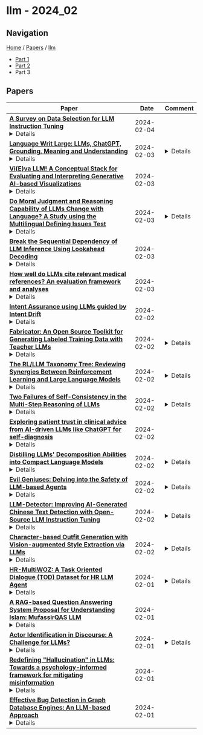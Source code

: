 # llm - 2024_02

## Navigation

[Home](https://lixin97.github.io/arXivRadar) / [Papers](https://lixin97.github.io/arXivRadar/papers) / [llm](https://lixin97.github.io/arXivRadar/papers/llm)

- [Part 1](papers_1.md)
- [Part 2](papers_2.md)
- Part 3

## Papers

| **Paper** | **Date** | **Comment** |
| --- | --- | --- |
| **[A Survey on Data Selection for LLM Instruction Tuning](http://arxiv.org/abs/2402.05123v1)**<details>Instruction tuning is a vital step of training large language models (LLM), so how to enhance the effect of instruction tuning has received increased attention. Existing works indicate that the quality of the dataset is more crucial than the quantity during instruction tuning of LLM. Therefore, recently a lot of studies focus on exploring the methods of selecting high-quality subset from instruction datasets, aiming to reduce training costs and enhance the instruction-following capabilities of LLMs. This paper presents a comprehensive survey on data selection for LLM instruction tuning. Firstly, we introduce the wildly used instruction datasets. Then, we propose a new taxonomy of the data selection methods and provide a detailed introduction of recent advances,and the evaluation strategies and results of data selection methods are also elaborated in detail. Finally, we emphasize the open challenges and present new frontiers of this task.</details> | 2024-02-04 |  |
| **[Language Writ Large: LLMs, ChatGPT, Grounding, Meaning and Understanding](http://arxiv.org/abs/2402.02243v1)**<details>Apart from what (little) OpenAI may be concealing from us, we all know (roughly) how ChatGPT works (its huge text database, its statistics, its vector representations, and their huge number of parameters, its next-word training, and so on). But none of us can say (hand on heart) that we are not surprised by what ChatGPT has proved to be able to do with these resources. This has even driven some of us to conclude that ChatGPT actually understands. It is not true that it understands. But it is also not true that we understand how it can do what it can do. I will suggest some hunches about benign biases: convergent constraints that emerge at LLM scale that may be helping ChatGPT do so much better than we would have expected. These biases are inherent in the nature of language itself, at LLM scale, and they are closely linked to what it is that ChatGPT lacks, which is direct sensorimotor grounding to connect its words to their referents and its propositions to their meanings. These convergent biases are related to (1) the parasitism of indirect verbal grounding on direct sensorimotor grounding, (2) the circularity of verbal definition, (3) the mirroring of language production and comprehension, (4) iconicity in propositions at LLM scale, (5) computational counterparts of human categorical perception in category learning by neural nets, and perhaps also (6) a conjecture by Chomsky about the laws of thought. The exposition will be in the form of a dialogue with ChatGPT-4.</details> | 2024-02-03 | <details>48 pages, 25 references</details> |
| **[Vi(E)va LLM! A Conceptual Stack for Evaluating and Interpreting Generative AI-based Visualizations](http://arxiv.org/abs/2402.02167v1)**<details>The automatic generation of visualizations is an old task that, through the years, has shown more and more interest from the research and practitioner communities. Recently, large language models (LLM) have become an interesting option for supporting generative tasks related to visualization, demonstrating initial promising results. At the same time, several pitfalls, like the multiple ways of instructing an LLM to generate the desired result, the different perspectives leading the generation (code-based, image-based, grammar-based), and the presence of hallucinations even for the visualization generation task, make their usage less affordable than expected. Following similar initiatives for benchmarking LLMs, this paper copes with the problem of modeling the evaluation of a generated visualization through an LLM. We propose a theoretical evaluation stack, EvaLLM, that decomposes the evaluation effort in its atomic components, characterizes their nature, and provides an overview of how to implement and interpret them. We also designed and implemented an evaluation platform that provides a benchmarking resource for the visualization generation task. The platform supports automatic and manual scoring conducted by multiple assessors to support a fine-grained and semantic evaluation based on the EvaLLM stack. Two case studies on GPT3.5-turbo with Code Interpreter and Llama2-70-b models show the benefits of EvaLLM and illustrate interesting results on the current state-of-the-art LLM-generated visualizations.</details> | 2024-02-03 |  |
| **[Do Moral Judgment and Reasoning Capability of LLMs Change with Language? A Study using the Multilingual Defining Issues Test](http://arxiv.org/abs/2402.02135v1)**<details>This paper explores the moral judgment and moral reasoning abilities exhibited by Large Language Models (LLMs) across languages through the Defining Issues Test. It is a well known fact that moral judgment depends on the language in which the question is asked. We extend the work of beyond English, to 5 new languages (Chinese, Hindi, Russian, Spanish and Swahili), and probe three LLMs -- ChatGPT, GPT-4 and Llama2Chat-70B -- that shows substantial multilingual text processing and generation abilities. Our study shows that the moral reasoning ability for all models, as indicated by the post-conventional score, is substantially inferior for Hindi and Swahili, compared to Spanish, Russian, Chinese and English, while there is no clear trend for the performance of the latter four languages. The moral judgments too vary considerably by the language.</details> | 2024-02-03 | <details>Accepted to EACL 2024 (main)</details> |
| **[Break the Sequential Dependency of LLM Inference Using Lookahead Decoding](http://arxiv.org/abs/2402.02057v1)**<details>Autoregressive decoding of large language models (LLMs) is memory bandwidth bounded, resulting in high latency and significant wastes of the parallel processing power of modern accelerators. Existing methods for accelerating LLM decoding often require a draft model (e.g., speculative decoding), which is nontrivial to obtain and unable to generalize. In this paper, we introduce Lookahead decoding, an exact, parallel decoding algorithm that accelerates LLM decoding without needing auxiliary models or data stores. It allows trading per-step log(FLOPs) to reduce the number of total decoding steps, is more parallelizable on single or multiple modern accelerators, and is compatible with concurrent memory-efficient attention (e.g., FlashAttention). Our implementation of Lookahead decoding can speed up autoregressive decoding by up to 1.8x on MT-bench and 4x with strong scaling on multiple GPUs in code completion tasks. Our code is avialable at https://github.com/hao-ai-lab/LookaheadDecoding</details> | 2024-02-03 |  |
| **[How well do LLMs cite relevant medical references? An evaluation framework and analyses](http://arxiv.org/abs/2402.02008v1)**<details>Large language models (LLMs) are currently being used to answer medical questions across a variety of clinical domains. Recent top-performing commercial LLMs, in particular, are also capable of citing sources to support their responses. In this paper, we ask: do the sources that LLMs generate actually support the claims that they make? To answer this, we propose three contributions. First, as expert medical annotations are an expensive and time-consuming bottleneck for scalable evaluation, we demonstrate that GPT-4 is highly accurate in validating source relevance, agreeing 88% of the time with a panel of medical doctors. Second, we develop an end-to-end, automated pipeline called \textit{SourceCheckup} and use it to evaluate five top-performing LLMs on a dataset of 1200 generated questions, totaling over 40K pairs of statements and sources. Interestingly, we find that between ~50% to 90% of LLM responses are not fully supported by the sources they provide. We also evaluate GPT-4 with retrieval augmented generation (RAG) and find that, even still, around 30\% of individual statements are unsupported, while nearly half of its responses are not fully supported. Third, we open-source our curated dataset of medical questions and expert annotations for future evaluations. Given the rapid pace of LLM development and the potential harms of incorrect or outdated medical information, it is crucial to also understand and quantify their capability to produce relevant, trustworthy medical references.</details> | 2024-02-03 |  |
| **[Intent Assurance using LLMs guided by Intent Drift](http://arxiv.org/abs/2402.00715v2)**<details>Intent-Based Networking (IBN) presents a paradigm shift for network management, by promising to align intents and business objectives with network operations--in an automated manner. However, its practical realization is challenging: 1) processing intents, i.e., translate, decompose and identify the logic to fulfill the intent, and 2) intent conformance, that is, considering dynamic networks, the logic should be adequately adapted to assure intents. To address the latter, intent assurance is tasked with continuous verification and validation, including taking the necessary actions to align the operational and target states. In this paper, we define an assurance framework that allows us to detect and act when intent drift occurs. To do so, we leverage AI-driven policies, generated by Large Language Models (LLMs) which can quickly learn the necessary in-context requirements, and assist with the fulfillment and assurance of intents.</details> | 2024-02-02 |  |
| **[Fabricator: An Open Source Toolkit for Generating Labeled Training Data with Teacher LLMs](http://arxiv.org/abs/2309.09582v2)**<details>Most NLP tasks are modeled as supervised learning and thus require labeled training data to train effective models. However, manually producing such data at sufficient quality and quantity is known to be costly and time-intensive. Current research addresses this bottleneck by exploring a novel paradigm called zero-shot learning via dataset generation. Here, a powerful LLM is prompted with a task description to generate labeled data that can be used to train a downstream NLP model. For instance, an LLM might be prompted to "generate 500 movie reviews with positive overall sentiment, and another 500 with negative sentiment." The generated data could then be used to train a binary sentiment classifier, effectively leveraging an LLM as a teacher to a smaller student model. With this demo, we introduce Fabricator, an open-source Python toolkit for dataset generation. Fabricator implements common dataset generation workflows, supports a wide range of downstream NLP tasks (such as text classification, question answering, and entity recognition), and is integrated with well-known libraries to facilitate quick experimentation. With Fabricator, we aim to support researchers in conducting reproducible dataset generation experiments using LLMs and help practitioners apply this approach to train models for downstream tasks.</details> | 2024-02-02 | <details>3 Figures and 2 Tables</details> |
| **[The RL/LLM Taxonomy Tree: Reviewing Synergies Between Reinforcement Learning and Large Language Models](http://arxiv.org/abs/2402.01874v1)**<details>In this work, we review research studies that combine Reinforcement Learning (RL) and Large Language Models (LLMs), two areas that owe their momentum to the development of deep neural networks. We propose a novel taxonomy of three main classes based on the way that the two model types interact with each other. The first class, RL4LLM, includes studies where RL is leveraged to improve the performance of LLMs on tasks related to Natural Language Processing. L4LLM is divided into two sub-categories depending on whether RL is used to directly fine-tune an existing LLM or to improve the prompt of the LLM. In the second class, LLM4RL, an LLM assists the training of an RL model that performs a task that is not inherently related to natural language. We further break down LLM4RL based on the component of the RL training framework that the LLM assists or replaces, namely reward shaping, goal generation, and policy function. Finally, in the third class, RL+LLM, an LLM and an RL agent are embedded in a common planning framework without either of them contributing to training or fine-tuning of the other. We further branch this class to distinguish between studies with and without natural language feedback. We use this taxonomy to explore the motivations behind the synergy of LLMs and RL and explain the reasons for its success, while pinpointing potential shortcomings and areas where further research is needed, as well as alternative methodologies that serve the same goal.</details> | 2024-02-02 | <details>30 pages (including bibliography), 1 figure, 7 tables</details> |
| **[Two Failures of Self-Consistency in the Multi-Step Reasoning of LLMs](http://arxiv.org/abs/2305.14279v4)**<details>Large language models (LLMs) have achieved widespread success on a variety of in-context few-shot tasks, but this success is typically evaluated via correctness rather than consistency. We argue that self-consistency is an important criteria for valid multi-step reasoning in tasks where the solution is composed of the answers to multiple sub-steps. We propose two types of self-consistency that are particularly important for multi-step reasoning -- hypothetical consistency (a model's ability to predict what its output would be in a hypothetical other context) and compositional consistency (consistency of a model's final outputs when intermediate sub-steps are replaced with the model's outputs for those steps). We demonstrate that multiple variants of the GPT-3/-4 models exhibit poor consistency rates across both types of consistency on a variety of tasks.</details> | 2024-02-02 | <details>Accepted to TMLR: https://openreview.net/forum?id=5nBqY1y96B</details> |
| **[Exploring patient trust in clinical advice from AI-driven LLMs like ChatGPT for self-diagnosis](http://arxiv.org/abs/2402.07920v1)**<details>Trustworthy clinical advice is crucial but burdensome when seeking health support from professionals. Inaccessibility and financial burdens present obstacles to obtaining professional clinical advice, even when healthcare is available. Consequently, individuals often resort to self-diagnosis, utilizing medical materials to validate the health conditions of their families and friends. However, the convenient method of self-diagnosis requires a commitment to learning and is often not effective, presenting risks when individuals seek self-care approaches or treatment strategies without professional guidance. Artificial Intelligence (AI), supported by Large Language Models (LLM), may become a powerful yet risky self-diagnosis tool for clinical advice due to the hallucination of LLM, where it produces inaccurate yet deceiving information. Thus, can we trust the clinical advice from AI-driven LLMs like ChatGPT like ChatGPT4 for self-diagnosis? We examined this issue through a think-aloud observation: a patient uses GPT4 for self-diagnosis and clinical advice while a doctor assesses ChatGPT responses with their own expertise. After that, we conducted a semi-structured interview with the patient to understand their trust in AI-driven LLMs for clinical advice. we have concluded that the confounding factors influencing a patient's trust revolve around their competency-evaluation. Essentially, trust is equated with efficacy, which is determined by whether decisions made based on the AI agent's clinical advice and suggestion will effectively achieve the patient health goals. Patients tend to trust doctors more than AI agents due to this strategy, believing that educated, authorized doctors can provide effective medical guidance. This competency-based trust also explains why patients often perceive more experienced doctors as more trustworthy compared to less experienced ones.</details> | 2024-02-02 |  |
| **[Distilling LLMs' Decomposition Abilities into Compact Language Models](http://arxiv.org/abs/2402.01812v1)**<details>Large Language Models (LLMs) have demonstrated proficiency in their reasoning abilities, yet their large size presents scalability challenges and limits any further customization. In contrast, compact models offer customized training but often fall short in solving complex reasoning tasks. This study focuses on distilling the LLMs' decomposition skills into compact models using offline reinforcement learning. We leverage the advancements in the LLM`s capabilities to provide feedback and generate a specialized task-specific dataset for training compact models. The development of an AI-generated dataset and the establishment of baselines constitute the primary contributions of our work, underscoring the potential of compact models in replicating complex problem-solving skills.</details> | 2024-02-02 | <details>https://github.com/DT6A/GSM8K-AI-SubQ</details> |
| **[Evil Geniuses: Delving into the Safety of LLM-based Agents](http://arxiv.org/abs/2311.11855v2)**<details>Rapid advancements in large language models (LLMs) have revitalized in LLM-based agents, exhibiting impressive human-like behaviors and cooperative capabilities in various scenarios. However, these agents also bring some exclusive risks, stemming from the complexity of interaction environments and the usability of tools. This paper delves into the safety of LLM-based agents from three perspectives: agent quantity, role definition, and attack level. Specifically, we initially propose to employ a template-based attack strategy on LLM-based agents to find the influence of agent quantity. In addition, to address interaction environment and role specificity issues, we introduce Evil Geniuses (EG), an effective attack method that autonomously generates prompts related to the original role to examine the impact across various role definitions and attack levels. EG leverages Red-Blue exercises, significantly improving the generated prompt aggressiveness and similarity to original roles. Our evaluations on CAMEL, Metagpt and ChatDev based on GPT-3.5 and GPT-4, demonstrate high success rates. Extensive evaluation and discussion reveal that these agents are less robust, prone to more harmful behaviors, and capable of generating stealthier content than LLMs, highlighting significant safety challenges and guiding future research. Our code is available at https://github.com/T1aNS1R/Evil-Geniuses.</details> | 2024-02-02 | <details>11 pages</details> |
| **[LLM-Detector: Improving AI-Generated Chinese Text Detection with Open-Source LLM Instruction Tuning](http://arxiv.org/abs/2402.01158v1)**<details>ChatGPT and other general large language models (LLMs) have achieved remarkable success, but they have also raised concerns about the misuse of AI-generated texts. Existing AI-generated text detection models, such as based on BERT and RoBERTa, are prone to in-domain over-fitting, leading to poor out-of-domain (OOD) detection performance. In this paper, we first collected Chinese text responses generated by human experts and 9 types of LLMs, for which to multiple domains questions, and further created a dataset that mixed human-written sentences and sentences polished by LLMs. We then proposed LLM-Detector, a novel method for both document-level and sentence-level text detection through Instruction Tuning of LLMs. Our method leverages the wealth of knowledge LLMs acquire during pre-training, enabling them to detect the text they generate. Instruction tuning aligns the model's responses with the user's expected text detection tasks. Experimental results show that previous methods struggle with sentence-level AI-generated text detection and OOD detection. In contrast, our proposed method not only significantly outperforms baseline methods in both sentence-level and document-level text detection but also demonstrates strong generalization capabilities. Furthermore, since LLM-Detector is trained based on open-source LLMs, it is easy to customize for deployment.</details> | 2024-02-02 | <details>17 pages, 13 tables, 7 figures</details> |
| **[Character-based Outfit Generation with Vision-augmented Style Extraction via LLMs](http://arxiv.org/abs/2402.05941v1)**<details>The outfit generation problem involves recommending a complete outfit to a user based on their interests. Existing approaches focus on recommending items based on anchor items or specific query styles but do not consider customer interests in famous characters from movie, social media, etc. In this paper, we define a new Character-based Outfit Generation (COG) problem, designed to accurately interpret character information and generate complete outfit sets according to customer specifications such as age and gender. To tackle this problem, we propose a novel framework LVA-COG that leverages Large Language Models (LLMs) to extract insights from customer interests (e.g., character information) and employ prompt engineering techniques for accurate understanding of customer preferences. Additionally, we incorporate text-to-image models to enhance the visual understanding and generation (factual or counterfactual) of cohesive outfits. Our framework integrates LLMs with text-to-image models and improves the customer's approach to fashion by generating personalized recommendations. With experiments and case studies, we demonstrate the effectiveness of our solution from multiple dimensions.</details> | 2024-02-02 | <details>7 pages, 4 figures, IEEE Big Data 2023 3rd Workshop on Multimodal AI (MMAI 2023), IEEE BigData 2023</details> |
| **[HR-MultiWOZ: A Task Oriented Dialogue (TOD) Dataset for HR LLM Agent](http://arxiv.org/abs/2402.01018v1)**<details>Recent advancements in Large Language Models (LLMs) have been reshaping Natural Language Processing (NLP) task in several domains. Their use in the field of Human Resources (HR) has still room for expansions and could be beneficial for several time consuming tasks. Examples such as time-off submissions, medical claims filing, and access requests are noteworthy, but they are by no means the sole instances. However, the aforementioned developments must grapple with the pivotal challenge of constructing a high-quality training dataset. On one hand, most conversation datasets are solving problems for customers not employees. On the other hand, gathering conversations with HR could raise privacy concerns. To solve it, we introduce HR-Multiwoz, a fully-labeled dataset of 550 conversations spanning 10 HR domains to evaluate LLM Agent. Our work has the following contributions: (1) It is the first labeled open-sourced conversation dataset in the HR domain for NLP research. (2) It provides a detailed recipe for the data generation procedure along with data analysis and human evaluations. The data generation pipeline is transferable and can be easily adapted for labeled conversation data generation in other domains. (3) The proposed data-collection pipeline is mostly based on LLMs with minimal human involvement for annotation, which is time and cost-efficient.</details> | 2024-02-01 | <details>13 pages, 9 figures</details> |
| **[A RAG-based Question Answering System Proposal for Understanding Islam: MufassirQAS LLM](http://arxiv.org/abs/2401.15378v4)**<details>Challenges exist in learning and understanding religions, such as the complexity and depth of religious doctrines and teachings. Chatbots as question-answering systems can help in solving these challenges. LLM chatbots use NLP techniques to establish connections between topics and accurately respond to complex questions. These capabilities make it perfect for enlightenment on religion as a question-answering chatbot. However, LLMs also tend to generate false information, known as hallucination. Also, the chatbots' responses can include content that insults personal religious beliefs, interfaith conflicts, and controversial or sensitive topics. It must avoid such cases without promoting hate speech or offending certain groups of people or their beliefs. This study uses a vector database-based Retrieval Augmented Generation (RAG) approach to enhance the accuracy and transparency of LLMs. Our question-answering system is called "MufassirQAS". We created a database consisting of several open-access books that include Turkish context. These books contain Turkish translations and interpretations of Islam. This database is utilized to answer religion-related questions and ensure our answers are trustworthy. The relevant part of the dataset, which LLM also uses, is presented along with the answer. We have put careful effort into creating system prompts that give instructions to prevent harmful, offensive, or disrespectful responses to respect people's values and provide reliable results. The system answers and shares additional information, such as the page number from the respective book and the articles referenced for obtaining the information. MufassirQAS and ChatGPT are also tested with sensitive questions. We got better performance with our system. Study and enhancements are still in progress. Results and future works are given.</details> | 2024-02-01 |  |
| **[Actor Identification in Discourse: A Challenge for LLMs?](http://arxiv.org/abs/2402.00620v1)**<details>The identification of political actors who put forward claims in public debate is a crucial step in the construction of discourse networks, which are helpful to analyze societal debates. Actor identification is, however, rather challenging: Often, the locally mentioned speaker of a claim is only a pronoun ("He proposed that [claim]"), so recovering the canonical actor name requires discourse understanding. We compare a traditional pipeline of dedicated NLP components (similar to those applied to the related task of coreference) with a LLM, which appears a good match for this generation task. Evaluating on a corpus of German actors in newspaper reports, we find surprisingly that the LLM performs worse. Further analysis reveals that the LLM is very good at identifying the right reference, but struggles to generate the correct canonical form. This points to an underlying issue in LLMs with controlling generated output. Indeed, a hybrid model combining the LLM with a classifier to normalize its output substantially outperforms both initial models.</details> | 2024-02-01 | <details>Proceedings of the EACL 2024 workshop on Computational Models of Discourse (St. Julian's, Malta)</details> |
| **[Redefining "Hallucination" in LLMs: Towards a psychology-informed framework for mitigating misinformation](http://arxiv.org/abs/2402.01769v1)**<details>In recent years, large language models (LLMs) have become incredibly popular, with ChatGPT for example being used by over a billion users. While these models exhibit remarkable language understanding and logical prowess, a notable challenge surfaces in the form of "hallucinations." This phenomenon results in LLMs outputting misinformation in a confident manner, which can lead to devastating consequences with such a large user base. However, we question the appropriateness of the term "hallucination" in LLMs, proposing a psychological taxonomy based on cognitive biases and other psychological phenomena. Our approach offers a more fine-grained understanding of this phenomenon, allowing for targeted solutions. By leveraging insights from how humans internally resolve similar challenges, we aim to develop strategies to mitigate LLM hallucinations. This interdisciplinary approach seeks to move beyond conventional terminology, providing a nuanced understanding and actionable pathways for improvement in LLM reliability.</details> | 2024-02-01 |  |
| **[Effective Bug Detection in Graph Database Engines: An LLM-based Approach](http://arxiv.org/abs/2402.00292v1)**<details>Graph database engines play a pivotal role in efficiently storing and managing graph data across various domains, including bioinformatics, knowledge graphs, and recommender systems. Ensuring data accuracy within graph database engines is paramount, as inaccuracies can yield unreliable analytical outcomes. Current bug-detection approaches are confined to specific graph query languages, limiting their applicabilities when handling graph database engines that use various graph query languages across various domains. Moreover, they require extensive prior knowledge to generate queries for detecting bugs. To address these challenges, we introduces DGDB, a novel paradigm harnessing large language models(LLM), such as ChatGPT, for comprehensive bug detection in graph database engines. DGDB leverages ChatGPT to generate high-quality queries for different graph query languages. It subsequently employs differential testing to identify bugs in graph database engines. We applied this paradigm to graph database engines using the Gremlin query language and those using the Cypher query language, generating approximately 4,000 queries each. In the latest versions of Neo4j, Agensgraph, and JanusGraph databases, we detected 2, 5, and 3 wrong-result bugs, respectively.</details> | 2024-02-01 |  |
